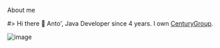 About me

#> Hi there 👋 Anto', Java Developer since 4 years. I own [CenturyGroup](https://github.com/CenturyGroup).

![image](https://img.shields.io/badge/Java-ED8B00?style=for-the-badge&logo=java&logoColor=white)
